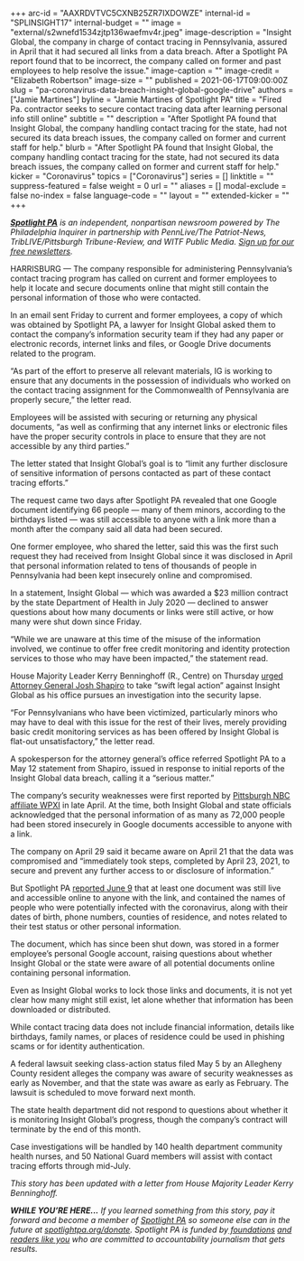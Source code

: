 +++
arc-id = "AAXRDVTVC5CXNB25ZR7IXDOWZE"
internal-id = "SPLINSIGHT17"
internal-budget = ""
image = "external/s2wnefd1534zjtp136waefmv4r.jpeg"
image-description = "Insight Global, the company in charge of contact tracing in Pennsylvania, assured in April that it had secured all links from a data breach. After a Spotlight PA report found that to be incorrect, the company called on former and past employees to help resolve the issue."
image-caption = ""
image-credit = "Elizabeth Robertson"
image-size = ""
published = 2021-06-17T09:00:00Z
slug = "pa-coronavirus-data-breach-insight-global-google-drive"
authors = ["Jamie Martines"]
byline = "Jamie Martines of Spotlight PA"
title = "Fired Pa. contractor seeks to secure contact tracing data after learning personal info still online"
subtitle = ""
description = "After Spotlight PA found that Insight Global, the company handling contact tracing for the state, had not secured its data breach issues, the company called on former and current staff for help."
blurb = "After Spotlight PA found that Insight Global, the company handling contact tracing for the state, had not secured its data breach issues, the company called on former and current staff for help."
kicker = "Coronavirus"
topics = ["Coronavirus"]
series = []
linktitle = ""
suppress-featured = false
weight = 0
url = ""
aliases = []
modal-exclude = false
no-index = false
language-code = ""
layout = ""
extended-kicker = ""
+++

<a href="https://www.spotlightpa.org/"><i><b>Spotlight PA</b></i></a><i> is an independent, nonpartisan newsroom powered by The Philadelphia Inquirer in partnership with PennLive/The Patriot-News, TribLIVE/Pittsburgh Tribune-Review, and WITF Public Media. </i><a href="https://www.spotlightpa.org/newsletters"><i>Sign up for our free newsletters</i></a><i>.</i>

HARRISBURG — The company responsible for administering Pennsylvania’s contact tracing program has called on current and former employees to help it locate and secure documents online that might still contain the personal information of those who were contacted.

In an email sent Friday to current and former employees, a copy of which was obtained by Spotlight PA, a lawyer for Insight Global asked them to contact the company’s information security team if they had any paper or electronic records, internet links and files, or Google Drive documents related to the program.

“As part of the effort to preserve all relevant materials, IG is working to ensure that any documents in the possession of individuals who worked on the contact tracing assignment for the Commonwealth of Pennsylvania are properly secure,” the letter read.

<script src="https://www.spotlightpa.org/embed.js" async></script><div data-spl-embed-version="1" data-spl-src="https://www.spotlightpa.org/embeds/newsletter/"></div>

Employees will be assisted with securing or returning any physical documents, “as well as confirming that any internet links or electronic files have the proper security controls in place to ensure that they are not accessible by any third parties.”

The letter stated that Insight Global’s goal is to “limit any further disclosure of sensitive information of persons contacted as part of these contact tracing efforts.”

The request came two days after Spotlight PA revealed that one Google document identifying 66 people — many of them minors, according to the birthdays listed — was still accessible to anyone with a link more than a month after the company said all data had been secured.

One former employee, who shared the letter, said this was the first such request they had received from Insight Global since it was disclosed in April that personal information related to tens of thousands of people in Pennsylvania had been kept insecurely online and compromised.

In a statement, Insight Global — which was awarded a $23 million contract by the state Department of Health in July 2020 — declined to answer questions about how many documents or links were still active, or how many were shut down since Friday.

“While we are unaware at this time of the misuse of the information involved, we continue to offer free credit monitoring and identity protection services to those who may have been impacted,” the statement read.

House Majority Leader Kerry Benninghoff (R., Centre) on Thursday <a href="http://www.pahousegopnews.com/AttachedFiles/Letter%20to%20Attorney%20General.pdf" target="_blank">urged Attorney General Josh Shapiro</a> to take “swift legal action” against Insight Global as his office pursues an investigation into the security lapse.

“For Pennsylvanians who have been victimized, particularly minors who may have to deal with this issue for the rest of their lives, merely providing basic credit monitoring services as has been offered by Insight Global is flat-out unsatisfactory,” the letter read.

A spokesperson for the attorney general’s office referred Spotlight PA to a May 12 statement from Shapiro, issued in response to initial reports of the Insight Global data breach, calling it a “serious matter.”

The company’s security weaknesses were first reported by <a href="https://www.wpxi.com/news/investigates/unsecured-pennsylvania-covid-19-contact-tracing-data-exposed-by-whistleblower-target-11/TCSWQQ5YPRDVDBSTE5IMVYSCH4/">Pittsburgh NBC affiliate WPXI</a> in late April. At the time, both Insight Global and state officials acknowledged that the personal information of as many as 72,000 people had been stored insecurely in Google documents accessible to anyone with a link.

The company on April 29 said it became aware on April 21 that the data was compromised and “immediately took steps, completed by April 23, 2021, to secure and prevent any further access to or disclosure of information.”

But Spotlight PA <a href="https://www.spotlightpa.org/news/2021/06/pa-contact-tracing-data-breach-compromised-insight-global/">reported June 9</a> that at least one document was still live and accessible online to anyone with the link, and contained the names of people who were potentially infected with the coronavirus, along with their dates of birth, phone numbers, counties of residence, and notes related to their test status or other personal information.

The document, which has since been shut down, was stored in a former employee’s personal Google account, raising questions about whether Insight Global or the state were aware of all potential documents online containing personal information.

Even as Insight Global works to lock those links and documents, it is not yet clear how many might still exist, let alone whether that information has been downloaded or distributed.

While contact tracing data does not include financial information, details like birthdays, family names, or places of residence could be used in phishing scams or for identity authentication.

<script src="https://www.spotlightpa.org/embed.js" async></script><div data-spl-embed-version="1" data-spl-src="https://www.spotlightpa.org/embeds/donate/?teaser_text=If%20you%20learned%20something%20from%20this%20report%2C%20pay%20it%20forward%20and%20become%20a%20member%20of%20Spotlight%20PA%20so%20someone%20else%20can%20in%20the%20future.&cta_text=CLICK%20TO%20CONTRIBUTE&eyebrow_text=WHILE%20YOU'RE%20HERE..."></div>

A federal lawsuit seeking class-action status filed May 5 by an Allegheny County resident alleges the company was aware of security weaknesses as early as November, and that the state was aware as early as February. The lawsuit is scheduled to move forward next month.

The state health department did not respond to questions about whether it is monitoring Insight Global’s progress, though the company’s contract will terminate by the end of this month.

Case investigations will be handled by 140 health department community health nurses, and 50 National Guard members will assist with contact tracing efforts through mid-July.

<i>This story has been updated with a letter from House Majority Leader Kerry Benninghoff.</i>

<i><b>WHILE YOU’RE HERE...</b></i><i> If you learned something from this story, pay it forward and become a member of </i><a href="https://www.spotlightpa.org/"><i>Spotlight PA</i></a><i> so someone else can in the future at </i><a href="http://spotlightpa.org/donate"><i>spotlightpa.org/donate</i></a><i>. Spotlight PA is funded by</i><a href="https://www.spotlightpa.org/support"><i> foundations</i></a><i> </i><a href="https://www.spotlightpa.org/support"><i>and readers like you</i></a><i> who are committed to accountability journalism that gets results.</i>
